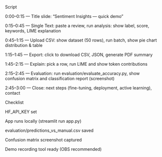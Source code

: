 Script

0:00–0:15 — Title slide: “Sentiment Insights — quick demo”

0:15–0:45 — Single Text: paste a review, run analysis: show label, score, keywords, LIME explanation

0:45–1:15 — Upload CSV: show dataset (50 rows), run batch, show pie chart distribution & table

1:15–1:45 — Export: click to download CSV, JSON, generate PDF summary

1:45–2:15 — Explain: pick a row, run LIME and show token contributions

2:15–2:45 — Evaluation: run evaluation/evaluate_accuracy.py, show confusion matrix and classification report (screenshot)

2:45–3:00 — Close: next steps (fine-tuning, deployment, active learning), contact

Checklist

 HF_API_KEY set

 App runs locally (streamlit run app.py)

 evaluation/predictions_vs_manual.csv saved

 Confusion matrix screenshot captured

 Demo recording tool ready (OBS recommended)
